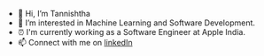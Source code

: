 - 👋 Hi, I’m Tannishtha
- 👀 I’m interested in Machine Learning and Software Development.
- ⏰ I'm currently working as a Software Engineer at Apple India.
- 📫 Connect with me on [linkedIn](www.linkedin.com/in/tm24/)

<!---
episkey24/episkey24 is a ✨ special ✨ repository because its `README.md` (this file) appears on your GitHub profile.
You can click the Preview link to take a look at your changes.
--->
